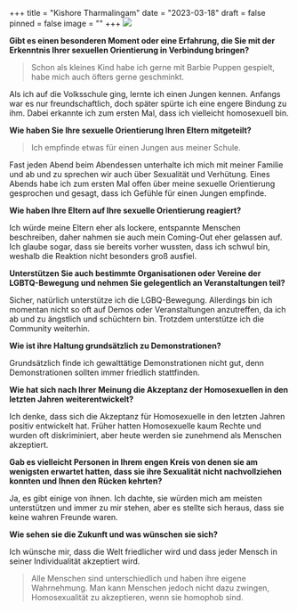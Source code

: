 +++
title = "Kishore Tharmalingam"
date = "2023-03-18"
draft = false
pinned = false
image = ""
+++
![](https://global.unitednations.entermediadb.net/assets/mediadb/services/module/asset/downloads/preset/assets/2012/10/15723/image770x420cropped.jpg)

**Gibt es einen besonderen Moment oder eine Erfahrung, die Sie mit der Erkenntnis Ihrer sexuellen Orientierung in Verbindung bringen?**

> Schon als kleines Kind habe ich gerne mit Barbie Puppen gespielt, habe mich auch öfters gerne geschminkt.

Als ich auf die Volksschule ging, lernte ich einen Jungen kennen. Anfangs war es nur freundschaftlich, doch später spürte ich eine engere Bindung zu ihm. Dabei erkannte ich zum ersten Mal, dass ich vielleicht homosexuell bin.

**Wie haben Sie Ihre sexuelle Orientierung Ihren Eltern mitgeteilt?**

> Ich empfinde etwas für einen Jungen aus meiner Schule.

Fast jeden Abend beim Abendessen unterhalte ich mich mit meiner Familie und ab und zu sprechen wir auch über Sexualität und Verhütung. Eines Abends habe ich zum ersten Mal offen über meine sexuelle Orientierung gesprochen und gesagt, dass ich Gefühle für einen Jungen empfinde.

**Wie haben Ihre Eltern auf Ihre sexuelle Orientierung reagiert?**

Ich würde meine Eltern eher als lockere, entspannte Menschen beschreiben, daher nahmen sie auch mein Coming-Out eher gelassen auf. Ich glaube sogar, dass sie bereits vorher wussten, dass ich schwul bin, weshalb die Reaktion nicht besonders groß ausfiel.

**Unterstützen Sie auch bestimmte Organisationen oder Vereine der LGBTQ-Bewegung und nehmen Sie gelegentlich an Veranstaltungen teil?**

Sicher, natürlich unterstütze ich die LGBQ-Bewegung. Allerdings bin ich momentan nicht so oft auf Demos oder Veranstaltungen anzutreffen, da ich ab und zu ängstlich und schüchtern bin. Trotzdem unterstütze ich die Community weiterhin.

**Wie ist ihre Haltung grundsätzlich zu Demonstrationen?**

Grundsätzlich finde ich gewalttätige Demonstrationen nicht gut, denn Demonstrationen sollten immer friedlich stattfinden.

**Wie hat sich nach Ihrer Meinung die Akzeptanz der Homosexuellen in den letzten Jahren weiterentwickelt?** 

Ich denke, dass sich die Akzeptanz für Homosexuelle in den letzten Jahren positiv entwickelt hat. Früher hatten Homosexuelle kaum Rechte und wurden oft diskriminiert, aber heute werden sie zunehmend als Menschen akzeptiert.

**Gab es vielleicht Personen in Ihrem engen Kreis von denen sie am wenigsten erwartet hatten, dass sie ihre Sexualität nicht nachvollziehen konnten und Ihnen den Rücken kehrten?**

Ja, es gibt einige von ihnen. Ich dachte, sie würden mich am meisten unterstützen und immer zu mir stehen, aber es stellte sich heraus, dass sie keine wahren Freunde waren.

**Wie sehen sie die Zukunft und was wünschen sie sich?** 

Ich wünsche mir, dass die Welt friedlicher wird und dass jeder Mensch in seiner Individualität akzeptiert wird. 

> Alle Menschen sind unterschiedlich und haben ihre eigene Wahrnehmung. Man kann Menschen jedoch nicht dazu zwingen, Homosexualität zu akzeptieren, wenn sie homophob sind.